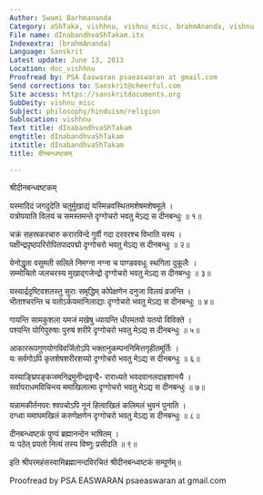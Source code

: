 ```yaml
---
Author: Swami Barhmananda
Category: aShTaka, vishhnu, vishnu_misc, brahmAnanda, vishnu
File name: dInabandhvaShTakam.itx
Indexextra: (brahmAnanda)
Language: Sanskrit
Latest update: June 13, 2013
Location: doc_vishhnu
Proofread by: PSA Easwaran psaeaswaran at gmail.com
Send corrections to: Sanskrit@cheerful.com
Site access: https://sanskritdocuments.org
SubDeity: vishnu_misc
Subject: philosophy/hinduism/religion
Sublocation: vishhnu
Text title: dInabandhvaShTakam
engtitle: dInabandhvaShTakam
itxtitle: dInabandhvaShTakam
title: दीनबन्ध्वष्टकम्

---
```

  
 श्रीदीनबन्ध्वष्टकम्   
  
यस्मादिदं जगदुदेति चतुर्मुखाद्यं यस्मिन्नवस्थितमशेषमशेषमूले ।  
यत्रोपयाति विलयं च समस्तमन्ते दृग्गोचरो भवतु मेऽद्य स दीनबन्धुः ॥ १॥  
  
चक्रं सहस्रकरचारु करारविन्दे गुर्वी गदा दरवरश्च विभाति यस्य ।  
पक्षीन्द्रपृष्ठपरिरोपितपादपद्मो दृग्गोचरो भवतु मेऽद्य स दीनबन्धुः ॥ २॥  
  
येनोद्धृता वसुमती सलिले निमग्ना नग्ना च पाण्डववधूः स्थगिता दुकूलैः ।  
सम्मोचितो जलचरस्य मुखाद्गजेन्द्रो दृग्गोचरो भवतु मेऽद्य स दीनबन्धुः ॥ ३॥  
  
यस्यार्द्रदृष्टिवशतस्तु सुराः समृद्धिम् कोपेक्षणेन दनुजा विलयं व्रजन्ति ।  
भीताश्चरन्ति च यतोऽर्कयमानिलाद्याः दृग्गोचरो भवतु मेऽद्य स दीनबन्धुः ॥ ४॥  
  
गायन्ति सामकुशला यमजं मखेषु ध्यायन्ति धीरमतयो यतयो विविक्ते ।  
पश्यन्ति योगिपुरुषाः पुरुषं शरीरे दृग्गोचरो भवतु मेऽद्य स दीनबन्धुः ॥ ५॥  
  
आकाररूपगुणयोगविवर्जितोऽपि भक्तानुकम्पननिमित्तगृहीतमूर्तिः ।  
यः सर्वगोऽपि कृतशेषशरीरशय्यो दृग्गोचरो भवतु मेऽद्य स दीनबन्धुः ॥ ६॥  
  
यस्याङ्घ्रिपङ्कजमनिद्रमुनीन्द्रवृन्दै- राराध्यते भवदवानलदाहशान्त्यै ।  
सर्वापराधमविचिन्त्य ममाखिलात्मा दृग्गोचरो भवतु मेऽद्य स दीनबन्धुः ॥ ७॥  
  
यन्नामकीर्तनपरः श्वपचोऽपि नूनं हित्वाखिलं कलिमलं भुवनं पुनाति ।  
दग्ध्वा ममाघमखिलं करुणेक्षणेन दृग्गोचरो भवतु मेऽद्य स दीनबन्धुः ॥ ८॥  
  
दीनबन्ध्वष्टकं पुण्यं ब्रह्मानन्देन भाषितम् ।  
यः पठेत् प्रयतो नित्यं तस्य विष्णुः प्रसीदति ॥ ९॥   
  
इति श्रीपरमहंसस्वामिब्रह्मानन्दविरचितं श्रीदीनबन्ध्वष्टकं सम्पूर्णम्॥  
  
  
Proofread by PSA EASWARAN psaeaswaran at gmail.com  
  
